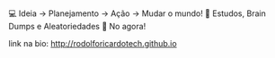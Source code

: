 💻 Ideia -> Planejamento -> Ação -> Mudar o mundo!
📗 Estudos, Brain Dumps e Aleatoriedades
📍 No agora!

link na bio: http://rodolforicardotech.github.io
